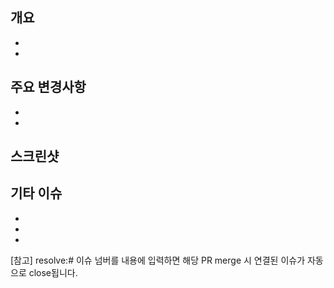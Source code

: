 ## 개요

-
-


## 주요 변경사항

-
-

## 스크린샷


## 기타 이슈

- 
- 
-

[참고]
resolve:#
이슈 넘버를 내용에 입력하면 해당 PR merge 시 연결된 이슈가 자동으로 close됩니다. 
